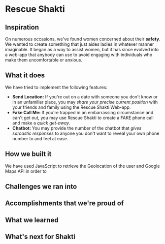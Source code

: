# Rescue Shakti

## Inspiration
On numerous occasions, we've found women concerned about their **safety**. We wanted to create something that just aides ladies in whatever manner imaginable. It began as a way to assist women, but it has since evolved into a web-app that anybody can use to avoid engaging with individuals who make them uncomfortable or anxious.

## What it does
We have tried to implement the following features:
- **Send Location:** If you're out on a date with someone you don't know or in an unfamiliar place, you may _share your precise current position_ with your friends and family using the Rescue Shakti Web-app.
- **Fake Call Me:** If you're trapped in an embarrassing circumstance and can't get out, you may use Rescue Shakti to create a FAKE phone call and make a _quick get-away_.
- **Chatbot:** You may provide the number of the chatbot that _gives sarcastic responses_ to anyone you don't want to reveal your own phone number to and feel at ease.

## How we built it
We have used JavaScript to retrieve the Geolocation of the user and Google Maps API in order to 

## Challenges we ran into

## Accomplishments that we're proud of

## What we learned

## What's next for Shakti
